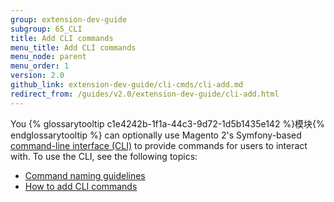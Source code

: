 ```yaml
---
group: extension-dev-guide
subgroup: 65_CLI
title: Add CLI commands
menu_title: Add CLI commands
menu_node: parent
menu_order: 1
version: 2.0
github_link: extension-dev-guide/cli-cmds/cli-add.md
redirect_from: /guides/v2.0/extension-dev-guide/cli-add.html
---
```


You {% glossarytooltip c1e4242b-1f1a-44c3-9d72-1d5b1435e142 %}模块{% endglossarytooltip %} can optionally use Magento 2's Symfony-based <a href="{{ page.baseurl }}/config-guide/cli/config-cli.html#config-new-cli-intro">command-line interface (CLI)</a> to provide commands for users to interact with. To use the CLI, see the following topics:

*	<a href="{{ page.baseurl }}/extension-dev-guide/cli-cmds/cli-naming-guidelines.html">Command naming guidelines</a>
*	<a href="{{ page.baseurl }}/extension-dev-guide/cli-cmds/cli-howto.html">How to add CLI commands</a>

